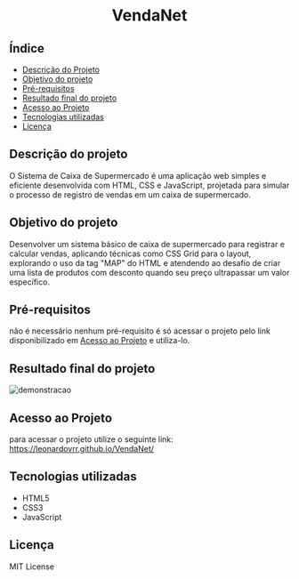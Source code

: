 <h1 align="center">
    VendaNet
</h1>

## Índice
- [Descrição do Projeto](#descrição-do-projeto)
- [Objetivo do projeto](#objetivo-do-projeto)
- [Pré-requisitos](#pré-requisitos)
- [Resultado final do projeto](#resultado-final-do-projeto)
- [Acesso ao Projeto](#acesso-ao-projeto)
- [Tecnologias utilizadas](#tecnologias-utilizadas)
- [Licença](#licença)

## Descrição do projeto
O Sistema de Caixa de Supermercado é uma aplicação web simples e eficiente desenvolvida com HTML, CSS e JavaScript, projetada para simular o processo de registro de vendas em um caixa de supermercado.

## Objetivo do projeto
Desenvolver um sistema básico de caixa de supermercado para registrar e calcular vendas, aplicando técnicas como CSS Grid para o layout, explorando o uso da tag "MAP" do HTML e atendendo ao desafio de criar uma lista de produtos com desconto quando seu preço ultrapassar um valor específico.

## Pré-requisitos
não é necessário nenhum pré-requisito é só acessar o projeto pelo link disponibilizado em [Acesso ao Projeto](#acesso-ao-projeto) e utiliza-lo.

## Resultado final do projeto
![demonstracao](https://github.com/user-attachments/assets/10a7bf31-15f1-4104-86f0-473d91c80f91)







## Acesso ao Projeto
para acessar o projeto utilize o seguinte link: https://leonardovrr.github.io/VendaNet/


## Tecnologias utilizadas
- HTML5
- CSS3
- JavaScript

## Licença
MIT License
